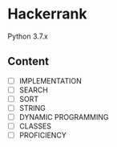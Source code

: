 # Hackerrank
Python 3.7.x

## Content 
- [ ] IMPLEMENTATION
- [ ] SEARCH
- [ ] SORT
- [ ] STRING
- [ ] DYNAMIC PROGRAMMING
- [ ] CLASSES
- [ ] PROFICIENCY
